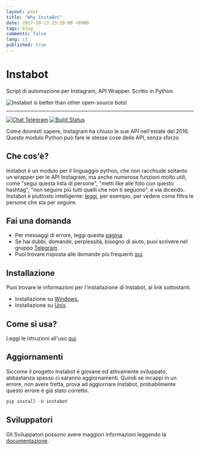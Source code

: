 ```yaml
---
layout: post
title: "Why InstaBot"
date: 2017-10-13 23:29:00 +0900
tags: blog
comments: false
lang: it
published: true
---
```

# Instabot

Script di automazione per Instagram, API Wrapper. Scritto in Python.

![Instabot is better than other open-source bots!](/docs/img/tag%20instabot.png "Instabot is better than other open-source bots!")

___
[![Chat Telegram ](https://img.shields.io/badge/chat%20on-Telegram-blue.svg)](https://t.me/joinchat/AAAAAEHxHAtKhKo4X4r7xg)
[![Build Status](https://travis-ci.org/instagrambot/instabot.svg?branch=master)](https://travis-ci.org/instagrambot/instabot)

Come dovresti sapere, Instagram ha chiuso le sue API nell'estate del 2016. Questo modulo Python può fare le stesse cose delle API, senza sforzo.

## Che cos'è?

Instabot è un modulo per il linguaggio python, che non racchiude soltanto un wrapper per le API Instagram, ma anche numerose funzioni molto utili, come "segui questa lista di persone", "metti like alle foto con questo hashtag", "non seguire più tutti quelli che non ti seguono", e via dicendo. Instabot è piuttosto intelligente: [leggi](/docs/it/Filtration.md), per esempio, per vedere come filtra le persone che sta per seguire.

## Fai una domanda

* Per messaggi di errore, leggi questa [pagina](https://github.com/instagrambot/instabot/issues).
* Se hai dubbi, domande, perplessità, bisogno di aiuto, puoi scrivere nel gruppo [Telegram](https://t.me/instabotproject).
* Puoi trovare risposta alle domande più frequenti [qui](/docs/it/FAQ.md).

## Installazione

Puoi trovare le informazioni per l'installazione di Instabot, ai link sottostanti.
* Installazione su [Windows](/docs/it/Installation_on_Windows.md),
* Installazione su [Unix](/docs/it/Installation_on_Unix.md).

## Come si usa?

Leggi le istruzioni all'uso [qui](/docs/it/How_to_use.md).

## Aggiornamenti

Siccome il progetto Instabot è giovane ed attivamente sviluppato, abbastanza spesso ci saranno aggiornamenti. Quindi se incappi in un errore, non avere fretta, prova ad aggiornare Instabot, probabilmente questo errore è già stato corretto.

``` python
pip install -U instabot
```

## Sviluppatori

Gli Sviluppatori possono avere maggiori informazioni leggendo la [documentazione](/docs/it/For_developers.md).
